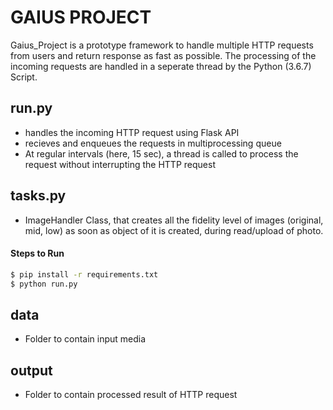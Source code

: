 # GAIUS PROJECT

Gaius_Project is a prototype framework to handle multiple HTTP requests from users and return response as fast as possible. The processing of the incoming requests are handled in a seperate thread by the Python (3.6.7) Script.

## run.py
- handles the incoming HTTP request using Flask API
- recieves and enqueues the requests in multiprocessing queue
- At regular intervals (here, 15 sec), a thread is called to process the request without interrupting the HTTP request

## tasks.py
- ImageHandler Class, that creates all the fidelity level of images (original, mid, low) as soon as object of it is created, during read/upload of photo. 
  
#### Steps to Run
```sh
$ pip install -r requirements.txt
$ python run.py
```
## data
- Folder to contain input media

## output
- Folder to contain processed result of HTTP request

